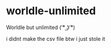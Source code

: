 # worldle-unlimited
Worldle but unlimited ( ͡° ͜ʖ ͡°)

i didnt make the csv file btw i just stole it
